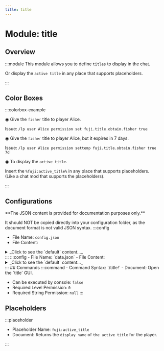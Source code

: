```yaml
---
title: title
---
```



# Module: title

## Overview
:::module
  This module allows you to define `titles` to display in the chat.
  
  Or display the `active title` in any place that supports placeholders.


:::
## Color Boxes

:::colorbox-example

  ◉ Give the `fisher` title to player Alice.
  
  Issue: `/lp user Alice permission set fuji.title.obtain.fisher true`
  
  
  
  ◉ Give the `fisher` title to player Alice, but it expires in 7 days.
  
  Issue: `/lp user Alice permission settemp fuji.title.obtain.fisher true 7d`
  
  
  
  ◉ To display the `active title`.
  
  Insert the `%fuji:active_title%` in any place that supports placeholders. (Like a chat mod that supports the placeholders).


:::

## Configurations
<Admonition type="warning" icon="" title="">
**The JSON content is provided for documentation purposes only.**

It should NOT be copied directly into your configuration folder, as the document format is not valid JSON syntax.
</Admonition>
:::config
- File Name: `config.json`
- File Content: 
<details>

<summary>_Click to see the `default` content..._</summary>

```json showLineNumbers title="config/fuji/modules/title/config.json"
{
  "default_active_title_id": "resident",
  "no_active_title_text": "<grey>[None]",
  "title_descriptors": [
    {
      "id": "resident",
      "item": "minecraft:grass_block",
      "display_name": "<dark_green>[Resident]",
      "lore": [
        "<yellow>The title for a resident."
      ]
    },
    {
      "id": "farmer",
      "item": "minecraft:iron_hoe",
      "display_name": "<green>[Farmer]",
      "lore": [
        "<yellow>The title for a farmer."
      ]
    },
    {
      "id": "fisher",
      "item": "minecraft:fishing_rod",
      "display_name": "<blue>[Fisher]",
      "lore": [
        "<yellow>The title for a fisher."
      ]
    }
  ]
}
```
</details>
:::
:::config
- File Name: `data.json`
- File Content: 
<details>

<summary>_Click to see the `default` content..._</summary>

```json showLineNumbers title="config/fuji/modules/title/data.json"
{
  "preferences": []
}
```
</details>
:::
## Commands
:::command
- Command Syntax: `/title!`
- Document:   Open the `title` GUI.


- Can be executed by console: `false`
- Required Level Permission: `0`
- Required String Permission: `null`
:::
## Placeholders
:::placeholder
- Placeholder Name: `fuji:active_title`
- Document:   Returns the `display name` of `the active title` for the player.


:::
